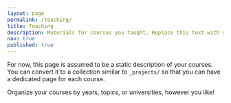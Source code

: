 ```yaml
---
layout: page
permalink: /teaching/
title: Teaching
description: Materials for courses you taught. Replace this text with your description.
nav: true
published: true
---
```

For now, this page is assumed to be a static description of your courses. You can convert it to a collection similar to `_projects/` so that you can have a dedicated page for each course.

Organize your courses by years, topics, or universities, however you like!
